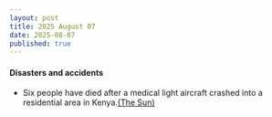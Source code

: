 ```yaml
---
layout: post
title: 2025 August 07
date: 2025-08-07
published: true
---
```



#### Disasters and accidents

* Six people have died after a medical light aircraft crashed into a residential area in Kenya.[(The Sun)](https://www.thesun.co.uk/news/36198867/plane-crash-kenya-medical-jet/)
